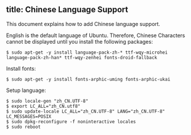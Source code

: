 title:  Chinese Language Support
---

This document explains how to add Chinese language support.

English is the default language of Ubuntu. Therefore, Chinese Characters cannot be displayed until you install the following packages:

```
$ sudo apt-get -y install language-pack-zh-* ttf-wqy-microhei language-pack-zh-han* ttf-wqy-zenhei fonts-droid-fallback
```

Install fonts:

```
$ sudo apt-get -y install fonts-arphic-uming fonts-arphic-ukai
```

Setup language:

```
$ sudo locale-gen "zh_CN.UTF-8"
$ export LC_ALL="zh_CN.utf8"
$ sudo update-locale LC_ALL="zh_CN.UTF-8" LANG="zh_CN.UTF-8" LC_MESSAGES=POSIX
$ sudo dpkg-reconfigure -f noninteractive locales
$ sudo reboot
```
